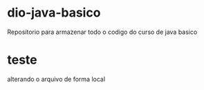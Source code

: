 # dio-java-basico
Repositorio para armazenar todo o codigo do curso de java basico

# teste
alterando o arquivo de forma local
